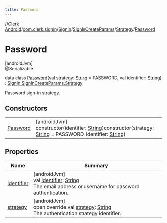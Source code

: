 ```yaml
---
title: Password
---
```

//[Clerk Android](../../../../../../index.html)/[com.clerk.signin](../../../../index.html)/[SignIn](../../../index.html)/[SignInCreateParams](../../index.html)/[Strategy](../index.html)/[Password](index.html)



# Password



[androidJvm]\
@Serializable



data class [Password](index.html)(val strategy: [String](https://kotlinlang.org/api/latest/jvm/stdlib/kotlin-stdlib/kotlin/-string/index.html) = PASSWORD, val identifier: [String](https://kotlinlang.org/api/latest/jvm/stdlib/kotlin-stdlib/kotlin/-string/index.html)) : [SignIn.SignInCreateParams.Strategy](../index.html)

Password sign-in strategy.



## Constructors


| | |
|---|---|
| [Password](-password.html) | [androidJvm]<br>constructor(identifier: [String](https://kotlinlang.org/api/latest/jvm/stdlib/kotlin-stdlib/kotlin/-string/index.html))constructor(strategy: [String](https://kotlinlang.org/api/latest/jvm/stdlib/kotlin-stdlib/kotlin/-string/index.html) = PASSWORD, identifier: [String](https://kotlinlang.org/api/latest/jvm/stdlib/kotlin-stdlib/kotlin/-string/index.html)) |


## Properties


| Name | Summary |
|---|---|
| [identifier](identifier.html) | [androidJvm]<br>val [identifier](identifier.html): [String](https://kotlinlang.org/api/latest/jvm/stdlib/kotlin-stdlib/kotlin/-string/index.html)<br>The email address or username for password authentication. |
| [strategy](strategy.html) | [androidJvm]<br>open override val [strategy](strategy.html): [String](https://kotlinlang.org/api/latest/jvm/stdlib/kotlin-stdlib/kotlin/-string/index.html)<br>The authentication strategy identifier. |

